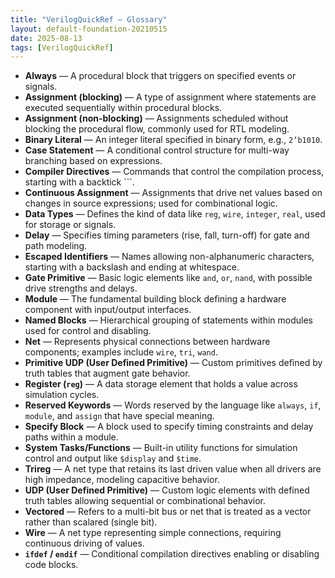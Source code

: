 ```yaml
---
title: "VerilogQuickRef — Glossary"
layout: default-foundation-20210515
date: 2025-08-13
tags: [VerilogQuickRef]
---
```


- **Always** — A procedural block that triggers on specified events or signals.  
- **Assignment (blocking)** — A type of assignment where statements are executed sequentially within procedural blocks.  
- **Assignment (non-blocking)** — Assignments scheduled without blocking the procedural flow, commonly used for RTL modeling.  
- **Binary Literal** — An integer literal specified in binary form, e.g., `2’b1010`.  
- **Case Statement** — A conditional control structure for multi-way branching based on expressions.  
- **Compiler Directives** — Commands that control the compilation process, starting with a backtick `\``.  
- **Continuous Assignment** — Assignments that drive net values based on changes in source expressions; used for combinational logic.  
- **Data Types** — Defines the kind of data like `reg`, `wire`, `integer`, `real`, used for storage or signals.  
- **Delay** — Specifies timing parameters (rise, fall, turn-off) for gate and path modeling.  
- **Escaped Identifiers** — Names allowing non-alphanumeric characters, starting with a backslash and ending at whitespace.  
- **Gate Primitive** — Basic logic elements like `and`, `or`, `nand`, with possible drive strengths and delays.  
- **Module** — The fundamental building block defining a hardware component with input/output interfaces.  
- **Named Blocks** — Hierarchical grouping of statements within modules used for control and disabling.  
- **Net** — Represents physical connections between hardware components; examples include `wire`, `tri`, `wand`.  
- **Primitive UDP (User Defined Primitive)** — Custom primitives defined by truth tables that augment gate behavior.  
- **Register (`reg`)** — A data storage element that holds a value across simulation cycles.  
- **Reserved Keywords** — Words reserved by the language like `always`, `if`, `module`, and `assign` that have special meaning.  
- **Specify Block** — A block used to specify timing constraints and delay paths within a module.  
- **System Tasks/Functions** — Built-in utility functions for simulation control and output like `$display` and `$time`.  
- **Trireg** — A net type that retains its last driven value when all drivers are high impedance, modeling capacitive behavior.  
- **UDP (User Defined Primitive)** — Custom logic elements with defined truth tables allowing sequential or combinational behavior.  
- **Vectored** — Refers to a multi-bit bus or net that is treated as a vector rather than scalared (single bit).  
- **Wire** — A net type representing simple connections, requiring continuous driving of values.  
- **`ifdef` / `endif`** — Conditional compilation directives enabling or disabling code blocks.
